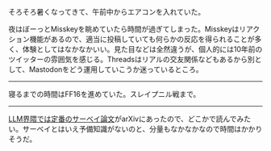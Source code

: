 そろそろ暑くなってきて、午前中からエアコンを入れていた。

夜はぼーっとMisskeyを眺めていたら時間が過ぎてしまった。Misskeyはリアクション機能があるので、適当に投稿していても何らかの反応を得られることが多く、体験としてはなかなかいい。見た目などは全然違うが、個人的には10年前のツイッターの雰囲気を感じる。Threadsはリアルの交友関係などもあるから別として、Mastodonをどう運用していこうか迷っているところ。

---

寝るまでの時間はFF16を進めていた。スレイプニル戦まで。

---

[LLM界隈では定番のサーベイ論文](https://arxiv.org/abs/2303.18223)がarXivにあったので、どこかで読んでみたい。サーベイとはいえ予備知識がないのと、分量もなかなかなので時間はかかりそうだ。
